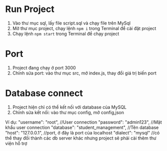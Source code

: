 # Run Project
1. Vào thư mục sql, lấy file script.sql và chạy file trên MySql
2. Mở thư mục project, chạy lệnh `npm i` trong Terminal để cài đặt project
3. Chạy lệnh `npm start` trong Terminal để chạy project

# Port
1. Project đang chạy ở port 3000
2. Chỉnh sửa port: vào thư mục src, mở index.js, thay đổi giá trị biến port

# Database connect
1. Project hiện chỉ có thể kết nối với database của MySQL
2. Chỉnh sửa kết nối: vào thư mục config, mở config,json

Ví dụ:
"username": "root",               //User connection
"password": "admin123",           //Mật khẩu user connection
"database": "student_management", //Tên database
"host": "127.0.0.1",              //port, ở đây là port của localhost
"dialect": "mysql"                //có thể thay đối thành các db server khác nhưng project sẽ phải cài thêm thư viện hỗ trợ
